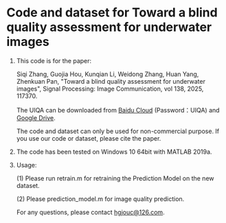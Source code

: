 # Code and dataset for Toward a blind quality assessment for underwater images

1. This code is for the paper: 

   Siqi Zhang, Guojia Hou, Kunqian Li, Weidong Zhang, Huan Yang, Zhenkuan Pan, "Toward a blind quality assessment for underwater images", Signal Processing: Image Communication, vol 138, 2025, 117370.

   The UIQA can be downloaded from [Baidu Cloud](https://pan.baidu.com/s/15zxvQvZ0hyAPApY8_rfHOw?pwd=UIQA) (Password：UIQA) and [Google Drive](https://drive.google.com/file/d/1tamBGl07-H8KIDdL-8zphsQY6AIPHjnR/view?usp=drive_link).

   The code and dataset can only be used for non-commercial purpose. If you use our code or dataset, please cite the paper.

1. The code has been tested on Windows 10 64bit with MATLAB 2019a.

2. Usage:

   (1) Please run retrain.m for retraining the Prediction Model on the new dataset.


   (2) Please prediction_model.m for image quality prediction.


   For any questions, please contact hgjouc@126.com.
